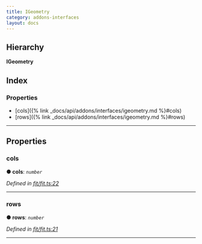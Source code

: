 ```yaml
---
title: IGeometry
category: addons-interfaces
layout: docs
---
```


## Hierarchy

**IGeometry**




## Index

### Properties

* [cols]({% link _docs/api/addons/interfaces/igeometry.md %}#cols)
* [rows]({% link _docs/api/addons/interfaces/igeometry.md %}#rows)



---

## Properties

<a id="cols"></a>

###  cols

**● cols**: *`number`*

*Defined in [fit/fit.ts:22](https://github.com/xtermjs/xterm.js/blob/master/src/addons/fit/fit.ts#L22)*





___
<a id="rows"></a>

###  rows

**● rows**: *`number`*

*Defined in [fit/fit.ts:21](https://github.com/xtermjs/xterm.js/blob/master/src/addons/fit/fit.ts#L21)*





___

